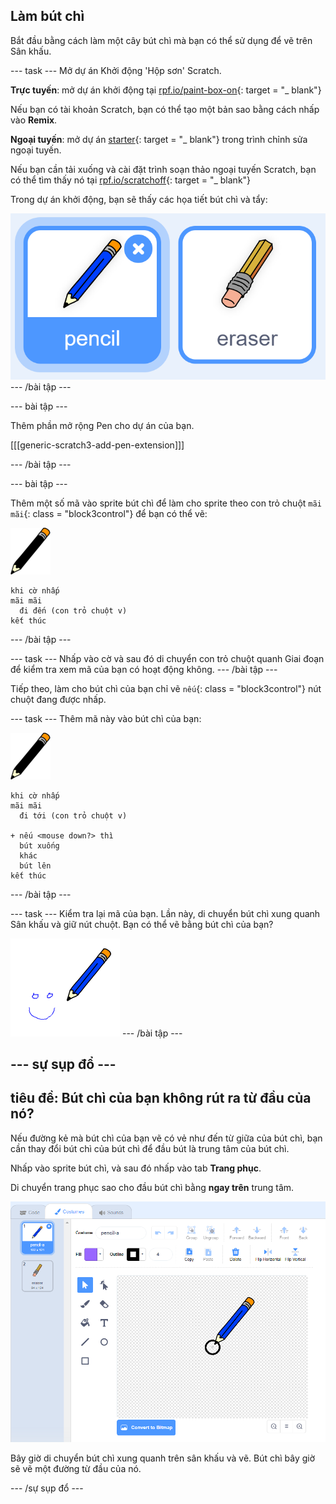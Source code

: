## Làm bút chì

Bắt đầu bằng cách làm một cây bút chì mà bạn có thể sử dụng để vẽ trên Sân khấu.

\--- task \--- Mở dự án Khởi động 'Hộp sơn' Scratch.

**Trực tuyến**: mở dự án khởi động tại [rpf.io/paint-box-on](http://rpf.io/paint-box-on){: target = "_ blank"}

Nếu bạn có tài khoản Scratch, bạn có thể tạo một bản sao bằng cách nhấp vào **Remix**.

**Ngoại tuyến**: mở dự án [starter](http://rpf.io/p/en/paint-box-go){: target = "_ blank"} trong trình chỉnh sửa ngoại tuyến.

Nếu bạn cần tải xuống và cài đặt trình soạn thảo ngoại tuyến Scratch, bạn có thể tìm thấy nó tại [rpf.io/scratchoff](http://rpf.io/scratchoff){: target = "_ blank"}

Trong dự án khởi động, bạn sẽ thấy các họa tiết bút chì và tẩy:

![ảnh chụp màn hình](images/paint-starter.png) \--- /bài tập \---

\--- bài tập \---

Thêm phần mở rộng Pen cho dự án của bạn.

[[[generic-scratch3-add-pen-extension]]]

\--- /bài tập \---

\--- bài tập \---

Thêm một số mã vào sprite bút chì để làm cho sprite theo con trỏ chuột `mãi mãi`{: class = "block3control"} để bạn có thể vẽ:

![bút chì](images/pencil.png)

```blocks3
khi cờ nhấp
mãi mãi
  đi đến (con trỏ chuột v)
kết thúc
```

\--- /bài tập \---

\--- task \--- Nhấp vào cờ và sau đó di chuyển con trỏ chuột quanh Giai đoạn để kiểm tra xem mã của bạn có hoạt động không. \--- /bài tập \---

Tiếp theo, làm cho bút chì của bạn chỉ vẽ `nếu`{: class = "block3control"} nút chuột đang được nhấp.

\--- task \--- Thêm mã này vào bút chì của bạn:

![bút chì](images/pencil.png)

```blocks3
khi cờ nhấp
mãi mãi
  đi tới (con trỏ chuột v)

+ nếu <mouse down?> thì
  bút xuống
  khác
  bút lên
kết thúc
```

\--- /bài tập \---

\--- task \--- Kiểm tra lại mã của bạn. Lần này, di chuyển bút chì xung quanh Sân khấu và giữ nút chuột. Bạn có thể vẽ bằng bút chì của bạn?

![ảnh chụp màn hình](images/paint-draw.png) \--- /bài tập \---

## \--- sự sụp đổ \---

## tiêu đề: Bút chì của bạn không rút ra từ đầu của nó?

Nếu đường kẻ mà bút chì của bạn vẽ có vẻ như đến từ giữa của bút chì, bạn cần thay đổi bút chì của bút chì để đầu bút là trung tâm của bút chì.

Nhấp vào sprite bút chì, và sau đó nhấp vào tab **Trang phục**.

Di chuyển trang phục sao cho đầu bút chì bằng **ngay trên** trung tâm.

![Trung tâm trang phục](images/costume-center-annotated.png)

Bây giờ di chuyển bút chì xung quanh trên sân khấu và vẽ. Bút chì bây giờ sẽ vẽ một đường từ đầu của nó.

\--- /sự sụp đổ \---